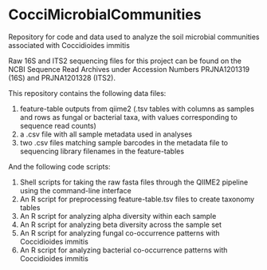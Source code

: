 # CocciMicrobialCommunities
Repository for code and data used to analyze the soil microbial communities associated with Coccidioides immitis

Raw 16S and ITS2 sequencing files for this project can be found on the NCBI Sequence Read Archives under Accession Numbers PRJNA1201319 (16S) and PRJNA1201328 (ITS2). 

This repository contains the following data files: 

1. feature-table outputs from qiime2 (.tsv tables with columns as samples and rows as fungal or bacterial taxa, with values corresponding to sequence read counts)
2. a .csv file with all sample metadata used in analyses
3. two .csv files matching sample barcodes in the metadata file to sequencing library filenames in the feature-tables

And the following code scripts: 
1. Shell scripts for taking the raw fasta files through the QIIME2 pipeline using the command-line interface
2. An R script for preprocessing feature-table.tsv files to create taxonomy tables
3. An R script for analyzing alpha diversity within each sample
4. An R script for analyzing beta diversity across the sample set
5. An R script for analyzing fungal co-occurrence patterns with Coccidioides immitis
6.  An R script for analyzing bacterial co-occurrence patterns with Coccidioides immitis
